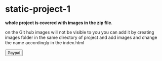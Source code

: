 # static-project-1

<b>whole project is covered with images in the zip file.</b>

on the Git hub
images will not be visible to you you can add it by creating images folder in the same directory of project and add images and
change the name accordingly in the index.html

<a href="https://paypal.me/pduser"><button>Paypal</button></a>
